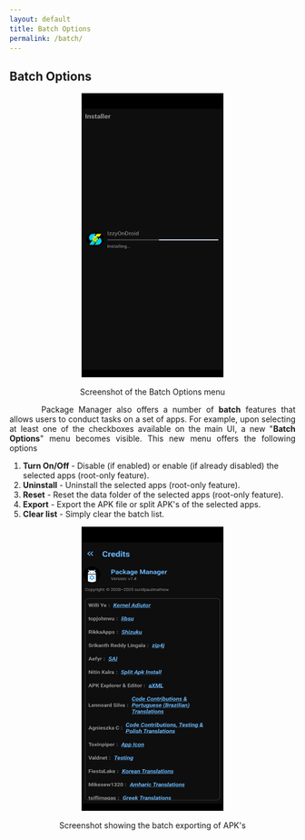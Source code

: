 ```yaml
---
layout: default
title: Batch Options
permalink: /batch/
---
```


<style>
    tab1 { padding-left: 4em; }
</style>

## Batch Options

<p style="text-align: center"><img src="https://raw.githubusercontent.com/SmartPack/PackageManager/master/fastlane/metadata/android/en-US/images/phoneScreenshots/7.jpg" alt="" width="250" height="500" /></p>
<p style="text-align: center">Screenshot of the Batch Options menu</p>

<p style="text-align: justify;"><tab1>Package Manager also offers a number of <b>batch</b> features that allows users to conduct tasks on a set of apps. For example, upon selecting at least one of the checkboxes available on the main UI, a new "<b>Batch Options</b>" menu becomes visible. This new menu offers the following options</tab1></p>

<ol>
    <li><b>Turn On/Off</b> - Disable (if enabled) or enable (if already disabled) the selected apps (root-only feature).</li>
    <li><b>Uninstall</b> - Uninstall the selected apps (root-only feature).</li>
    <li><b>Reset</b> - Reset the data folder of the selected apps (root-only feature).</li>
    <li><b>Export</b> - Export the APK file or split APK's of the selected apps.</li>
    <li><b>Clear list</b> - Simply clear the batch list.</li>
</ol>

<p style="text-align: center"><img src="https://raw.githubusercontent.com/SmartPack/PackageManager/master/fastlane/metadata/android/en-US/images/phoneScreenshots/8.jpg" alt="" width="250" height="500" /></p>
<p style="text-align: center">Screenshot showing the batch exporting of APK's</p>
